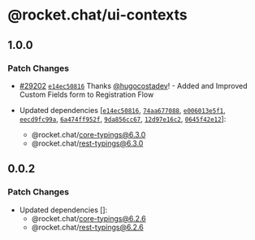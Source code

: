 # @rocket.chat/ui-contexts

## 1.0.0

### Patch Changes

- [#29202](https://github.com/RocketChat/Rocket.Chat/pull/29202) [`e14ec50816`](https://github.com/RocketChat/Rocket.Chat/commit/e14ec50816ef34ee1df61cb8e824cb2a55ff6db9) Thanks [@hugocostadev](https://github.com/hugocostadev)! - Added and Improved Custom Fields form to Registration Flow

- Updated dependencies [[`e14ec50816`](https://github.com/RocketChat/Rocket.Chat/commit/e14ec50816ef34ee1df61cb8e824cb2a55ff6db9), [`74aa677088`](https://github.com/RocketChat/Rocket.Chat/commit/74aa6770881eb620a2275b84c55465d7552e4597), [`e006013e5f1`](https://github.com/RocketChat/Rocket.Chat/commit/e006013e5f1f2e795d1594b4c0ac325b600231c0), [`eecd9fc99a`](https://github.com/RocketChat/Rocket.Chat/commit/eecd9fc99a6a3d7f6156f9c6eaed5db64bba991a), [`6a474ff952f`](https://github.com/RocketChat/Rocket.Chat/commit/6a474ff952fea793aac3db226d13fd9a0bb4f35a), [`9da856cc67`](https://github.com/RocketChat/Rocket.Chat/commit/9da856cc67e0264db4c39ce5324f961fa0906779), [`12d97e16c2`](https://github.com/RocketChat/Rocket.Chat/commit/12d97e16c2e12639944d35a4c59c0edba1fb5d2f), [`0645f42e12`](https://github.com/RocketChat/Rocket.Chat/commit/0645f42e12b2884bb54db559c4e0b58ac5e69912)]:
  - @rocket.chat/core-typings@6.3.0
  - @rocket.chat/rest-typings@6.3.0

## 0.0.2

### Patch Changes

- Updated dependencies []:
  - @rocket.chat/core-typings@6.2.6
  - @rocket.chat/rest-typings@6.2.6
